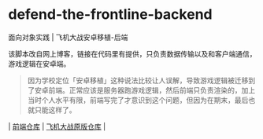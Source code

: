# defend-the-frontline-backend
面向对象实践 | 飞机大战安卓移植-后端

该脚本改自网上博客，链接在代码里有提供，只负责数据传输以及和客户端通信，游戏逻辑在安卓端。

> 因为学校定位「安卓移植」这种说法比较让人误解，导致游戏逻辑被迁移到了安卓前端。正常应该是服务器跑游戏逻辑，然后前端只负责渲染的，加上当时个人水平有限，前端写完了才意识到这个问题，但因为在期末，最后也就只能这样了。

| [前端仓库](https://github.com/efJerryYang/DefendTheFrontline)
| [飞机大战原版仓库](https://github.com/efJerryYang/AircraftWar)
|

